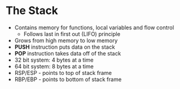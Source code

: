 # The Stack
- Contains memory for functions, local variables and flow control
	- Follows last in first out (LIFO) principle
- Grows from high memory to low memory
- **PUSH** instruction puts data on the stack
- **POP** instruction takes data off of the stack
- 32 bit system: 4 bytes at a time
- 64 bit system: 8 bytes at a time
- RSP/ESP - points to top of stack frame
- RBP/EBP - points to bottom of stack frame